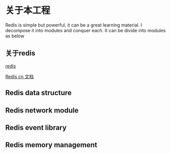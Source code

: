 # 关于本工程

Redis is simple but powerful, it can be a great learning material. I decompose it into modules and conquer each. It can be divide into modules as below

## 关于redis

[redis](https://redis.io/)

[Redis cn 文档](http://www.redis.cn/documentation.html)

## Redis data structure



## Redis network module



## Redis event library



## Redis memory management




